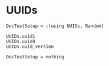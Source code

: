 # UUIDs

```@meta
DocTestSetup = :(using UUIDs, Random)
```

```@docs
UUIDs.uuid1
UUIDs.uuid4
UUIDs.uuid_version
```

```@meta
DocTestSetup = nothing
```